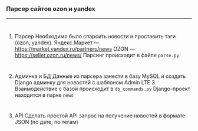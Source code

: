### Парсер сайтов ozon и yandex
_______

#
1. Парсер
Необходимо было спарсить новости и проставить тэги (ozon, yandex).
Яндекс.Маркет — https://market.yandex.ru/partners/news 
OZON — https://seller.ozon.ru/news/ 
Парсинг происходит в файле `parse.py`
#
2. Админка и БД
Данные из парсера занести в базу MySQL и создать Django админку для новостей с шаблоном Admin LTE 3
Взаимодействие с базой происходит в `db_commands.py`
Django-проект находится в парке `news`
#
3. API
Сделать простой API запрос на получение новостей в формате JSON (по дате, по тегам)

